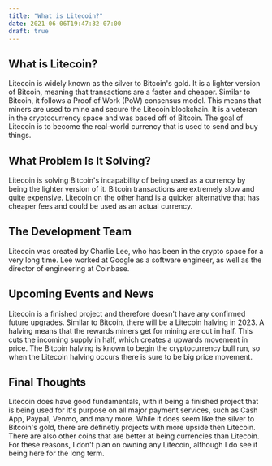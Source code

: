 ```yaml
---
title: "What is Litecoin?"
date: 2021-06-06T19:47:32-07:00
draft: true
---
```



## What is Litecoin?

Litecoin is widely known as the silver to Bitcoin's gold. It is a lighter version of Bitcoin, meaning that transactions are a faster and cheaper. Similar to Bitcoin, it follows a Proof of Work (PoW) consensus model. This means that miners are used to mine and secure the Litecoin blockchain. It is a veteran in the cryptocurrency space and was based off of Bitcoin. The goal of Litecoin is to become the real-world currency that is used to send and buy things.

## What Problem Is It Solving?

Litecoin is solving Bitcoin's incapability of being used as a currency by being the lighter version of it. Bitcoin transactions are extremely slow and quite expensive. Litecoin on the other hand is a quicker alternative that has cheaper fees and could be used as an actual currency.

## The Development Team

Litecoin was created by Charlie Lee, who has been in the crypto space for a very long time. Lee worked at Google as a software engineer, as well as the director of engineering at Coinbase.

## Upcoming Events and News

Litecoin is a finished project and therefore doesn't have any confirmed future upgrades. Similar to Bitcoin, there will be a Litecoin halving in 2023. A halving means that the rewards miners get for mining are cut in half. This cuts the incoming supply in half, which creates a upwards movement in price. The Bitcoin halving is known to begin the cryptocurrency bull run, so when the Litecoin halving occurs there is sure to be big price movement.

## Final Thoughts

Litecoin does have good fundamentals, with it being a finished project that is being used for it's purpose on all major payment services, such as Cash App, Paypal, Venmo, and many more. While it does seem like the silver to Bitcoin's gold, there are definetly projects with more upside then Litecoin. There are also other coins that are better at being currencies than Litecoin. For these reasons, I don't plan on owning any Litecoin, although I do see it being here for the long term.